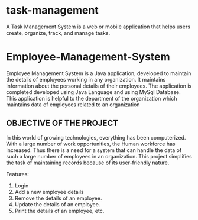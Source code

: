 # task-management
A Task Management System is a web or mobile application that helps users create, organize, track, and manage tasks.
# Employee-Management-System
Employee Management System is a Java application, developed to maintain the details of employees working in any organization. It maintains information about the personal details of their employees. The application is completed developed using Java Language and using MySql Database.  This application is helpful to the department of the organization which maintains data of employees related to an organization   


OBJECTIVE OF THE PROJECT 
------------------------ 

In this world of growing technologies, everything has been computerized. With a large number of work opportunities, the Human workforce has increased. Thus there is a need for a system that can handle the data of such a large number of employees in an organization. This project simplifies the task of maintaining records because of its user-friendly nature.  

Features: 
1. Login  
2. Add a new employee details 
3. Remove the details of an employee. 
4. Update the details of an employee. 
5. Print the details of an employee, etc.
